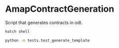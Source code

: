 # AmapContractGeneration

Script that generates contracts in odt.

```bash
hatch shell

python -m tests.test_generate_template
```